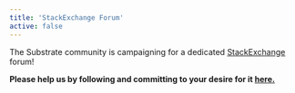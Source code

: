 ```yaml
---
title: 'StackExchange Forum'
active: false
---
```


The Substrate community is campaigning for a dedicated [StackExchange](https://area51.stackexchange.com/proposals/126136/substrate-blockchain-framework) forum!

**Please help us by following and committing to your desire for it [here.](https://area51.stackexchange.com/proposals/126136/substrate-blockchain-framework)**
